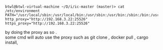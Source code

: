 ```

btwl@btwl-virtual-machine ~/D/i/ic-master (master)> cat /etc/environment 
PATH="/usr/local/sbin:/usr/local/bin:/usr/sbin:/usr/bin:/sbin:/bin:/usr/games:/usr/local/games:/snap/bin"
http_proxy="http://192.168.3.22:25526"
https_proxy="http://192.168.3.22:25526"
```
by doing the proxy as so .  
some cmd will auto use the proxy 
such as git clone , docker pull , cargo install, 

